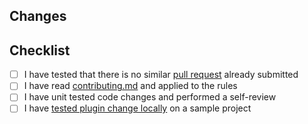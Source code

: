 <!-- Thanks for submitting a pull request! -->
## Changes
<!-- Shortly describe what you want to accomplish with this PR -->
<!-- Add a link to the issue if available -->

## Checklist
- [ ] I have tested that there is no similar [pull request](https://github.com/coditory/klog/pulls) already submitted
- [ ] I have read [contributing.md](https://github.com/coditory/klog/blob/master/.github/CONTRIBUTING.md) and applied to the rules
- [ ] I have unit tested code changes and performed a self-review
- [ ] I have [tested plugin change locally](https://github.com/coditory/klog/blob/master/.github/CONTRIBUTING.md#validate-changes-locally) on a sample project
